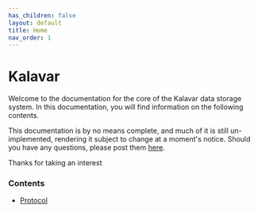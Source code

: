 ```yaml
---
has_children: false
layout: default
title: Home
nav_order: 1
---
```

# Kalavar
Welcome to the documentation for the core of the Kalavar data storage system.
In this documentation, you will find information on the following contents.

This documentation is by no means complete, and much of it is still un-implemented, rendering it subject to change at a moment's notice. Should you have any questions, please post them [here](https://github.com/fatalcenturion/kalavar-core/discussions/new?category=q-a).

Thanks for taking an interest

### Contents
- [Protocol](protocol/README.md)